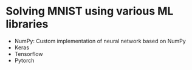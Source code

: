 # Solving MNIST using various ML libraries
- NumPy: Custom implementation of neural network based on NumPy
- Keras
- Tensorflow
- Pytorch
